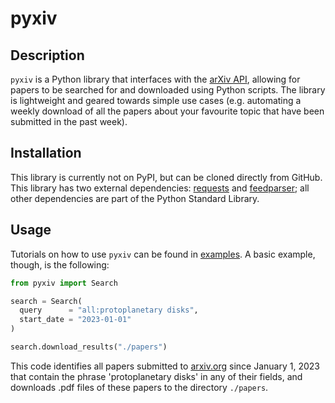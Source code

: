 # pyxiv

## Description
`pyxiv` is a Python library that interfaces with the [arXiv API](https://info.arxiv.org/help/api/user-manual.html), allowing for papers to be searched for and downloaded using Python scripts. The library is lightweight and geared towards simple use cases (e.g. automating a weekly download of all the papers about your favourite topic that have been submitted in the past week).

## Installation
This library is currently not on PyPI, but can be cloned directly from GitHub. This library has two external dependencies: [requests](https://requests.readthedocs.io/en/latest/) and [feedparser](https://feedparser.readthedocs.io/en/latest/); all other dependencies are part of the Python Standard Library.

## Usage
Tutorials on how to use `pyxiv` can be found in [examples](https://github.com/jensen-lawrence/pyxiv/tree/main/examples). A basic example, though, is the following:
```python
from pyxiv import Search

search = Search(
  query      = "all:protoplanetary disks",
  start_date = "2023-01-01"
)

search.download_results("./papers")
```
This code identifies all papers submitted to [arxiv.org](https://arxiv.org) since January 1, 2023 that contain the phrase 'protoplanetary disks' in any of their fields, and downloads .pdf files of these papers to the directory `./papers`.
